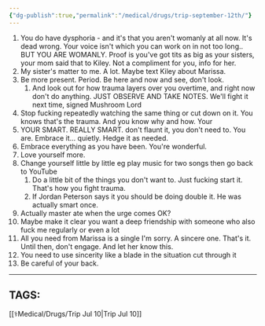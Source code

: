 ```yaml
---
{"dg-publish":true,"permalink":"/medical/drugs/trip-september-12th/"}
---
```




1. You do have dysphoria \- and it's that you aren't womanly at all now. It's dead wrong. Your voice isn't which you can work on in not too long.. BUT YOU ARE WOMANLY. Proof is you've got tits as big as your sisters, your mom said that to Kiley. Not a compliment for you, info for her.   
2. My sister's matter to me. A lot. Maybe text Kiley about Marissa.   
3. Be more present. Period. Be here and now and see, don't look.   
   1. And look out for how trauma layers over you overtime, and right now don't do anything. JUST OBSERVE AND TAKE NOTES. We'll fight it next time, signed Mushroom Lord  
4. Stop fucking repeatedly watching the same thing or cut down on it. You knows that's the trauma. And you know why and how. Your   
5. YOUR SMART. REALLY SMART. don't flaunt it, you don't need to. You are. Embrace it… quietly. Hedge it as needed.   
6. Embrace everything as you have been. You're wonderful.   
7. Love yourself more.   
8. Change yourself little by little eg play music for two songs then go back to YouTube   
   1. Do a little bit of the things you don't want to. Just fucking start it. That's how you fight trauma.   
   2. If Jordan Peterson says it you should be doing double it. He was actually smart once.   
9. Actually master ate when the urge comes OK?   
10. Maybe make it clear you want a deep friendship with someone who also fuck me regularly or even a lot  
11. All you need from Marissa is a single I'm sorry. A sincere one. That's it. Until then, don't engage. And let her know this.   
12. You  need to use sincerity like a blade in the situation  cut through it   
13. Be careful of your back. 

- - -
TAGS:
- 


[[⚕️Medical/Drugs/Trip Jul 10\|Trip Jul 10]]